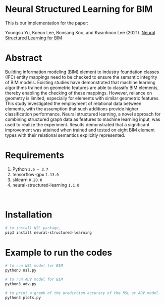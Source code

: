 # Neural Structured Learning for BIM
This is our implementation for the paper:

Youngsu Yu, Koeun Lee, Bonsang Koo, and Kwanhoon Lee (2021). [Neural Structured Learning for BIM](https://www.dbpia.co.kr/journal/articleDetail?nodeId=NODE10564907) 

# Abstract
Building information modeling (BIM) element to industry foundation classes (IFC) entity mappings need to be checked to ensure the semantic integrity of BIM models. Existing studies have demonstrated that machine learning algorithms trained on geometric features are able to classify BIM elements, thereby enabling the checking of these mappings. However, reliance on geometry is limited, especially for elements with similar geometric features. This study investigated the employment of relational data between elements, with the assumption that such additions provide higher classification performance. Neural structured learning, a novel approach for combining structured graph data as features to machine learning input, was used to realize the experiment. Results demonstrated that a significant improvement was attained when trained and tested on eight BIM element types with their relational semantics explicitly represented.

# Requirements
1. Python `3.5 ~ 3.7`
2. tensorflow-gpu `1.13.0`
3. sklearn `0.20.0`
4. neural-structured-learning `1.1.0`
</br>

# Installation
```bash 
# to install NSL package,
pip3 install neural-structured-learning
```

# Example to run the codes
```bash
# to run NSL model for BIM
python3 nsl.py

# to run ADV model for BIM
python3 adv.py

# to print a graph of the prediction accuracy of the NSL or ADV model
python3 plots.py
```


